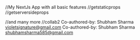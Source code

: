 //My NextJs App with all basic features
//getstaticprops
//getserversideprops

//and many more
//collab2
Co-authored-by: Shubham Sharma <violetsignature@gmail.com>
Co-authored-by: Shubham Sharma <shubhamsharma585@gmail.com>
